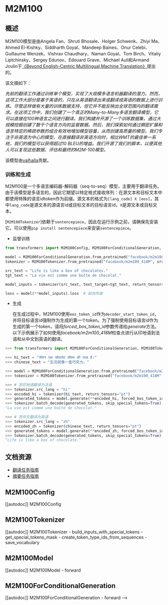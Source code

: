 <!--
版权所有2020年 The HuggingFace团队。版权所有。

根据Apache许可证第2版（“许可证”）授权；除非符合许可证规定，否则你不得使用此文件。你可以在以下网址获得许可证的副本：

http://www.apache.org/licenses/LICENSE-2.0

除非适用的法律要求或书面同意，根据许可证分发的软件是基于“原样”分布的，不附带任何保证或条件，无论是明示的还是暗示的。有关特定语言的具体条款，请参见许可证。

⚠️ 请注意，该文件采用的是Markdown格式，但包含了我们文档生成器（类似于MDX）的特定语法，可能在你的Markdown查看器中无法正确显示。

-->

# M2M100

## 概述

M2M100模型是由Angela Fan、Shruti Bhosale、Holger Schwenk、Zhiyi Ma、Ahmed El-Kishky、Siddharth Goyal、Mandeep Baines、Onur Celebi、Guillaume Wenzek、Vishrav Chaudhary、Naman Goyal、Tom Birch、Vitaliy Liptchinsky、Sergey Edunov、Edouard Grave、Michael Auli和Armand Joulin于[《Beyond English-Centric Multilingual Machine Translation》](https://arxiv.org/abs/2010.11125)提出的。

该文摘如下：

*先前的翻译工作通过训练单个模型，实现了大规模多语言机器翻译的潜力。然而，这项工作大部分是基于英语的，只在从英语翻译出来或翻译成英语的数据上进行训练。尽管这样做有大量的训练数据支持，但它并不能反映出全球范围内的翻译需求。在这项工作中，我们创建了一个真正的Many-to-Many多语言翻译模型，它可以直接在100种语言之间进行翻译。我们构建并开源了一个训练数据集，通过大规模挖掘创建了数千个语言方向的监督数据。然后，我们探索如何通过稠密扩展和语言特定的稀疏参数的组合有效地增加模型容量，从而创建高质量的模型。我们专注于非英语为中心的模型，在直接翻译非英语方向时，相比WMT的最佳单一系统，我们的模型可以获得超过10 BLEU的增益。我们开源了我们的脚本，以便其他人可以复现这些数据、评估和最终的M2M-100模型。*

该模型由[valhalla](https://huggingface.co/valhalla)贡献。

### 训练和生成

M2M100是一个多语言编码器-解码器（seq-to-seq）模型，主要用于翻译任务。由于该模型是多语言的，因此它期望以特定格式接收序列：在源文本和目标文本中都使用特殊的语言idtoken作为前缀。源文本的格式为`[lang_code] X [eos]`，其中`lang_code`是源文本的源语言id或目标文本的目标语言id，`X`是源文本或目标文本。

[`M2M100Tokenizer`]依赖于`sentencepiece`，因此在运行示例之前，请确保先安装它。可以使用`pip install sentencepiece`来安装`sentencepiece`。

- 监督训练

```python
from transformers import M2M100Config, M2M100ForConditionalGeneration, M2M100Tokenizer

model = M2M100ForConditionalGeneration.from_pretrained("facebook/m2m100_418M")
tokenizer = M2M100Tokenizer.from_pretrained("facebook/m2m100_418M", src_lang="en", tgt_lang="fr")

src_text = "Life is like a box of chocolates."
tgt_text = "La vie est comme une boîte de chocolat."

model_inputs = tokenizer(src_text, text_target=tgt_text, return_tensors="pt")

loss = model(**model_inputs).loss  # 前向传递
```

- 生成

  在生成过程中，M2M100使用`eos_token_id`作为`decoder_start_token_id`，并将目标语言id强制作为生成的第一个token。为了强制使用目标语言id作为生成的第一个token，请将*forced_bos_token_id*参数传递给*generate*方法。以下示例展示了如何使用*facebook/m2m100_418M*检查点进行从印地语到法语和从中文到英语的翻译。

```python
>>> from transformers import M2M100ForConditionalGeneration, M2M100Tokenizer

>>> hi_text = "जीवन एक चॉकलेट बॉक्स की तरह है।"
>>> chinese_text = "生活就像一盒巧克力。"

>>> model = M2M100ForConditionalGeneration.from_pretrained("facebook/m2m100_418M")
>>> tokenizer = M2M100Tokenizer.from_pretrained("facebook/m2m100_418M")

>>> # 将印地语翻译为法语
>>> tokenizer.src_lang = "hi"
>>> encoded_hi = tokenizer(hi_text, return_tensors="pt")
>>> generated_tokens = model.generate(**encoded_hi, forced_bos_token_id=tokenizer.get_lang_id("fr"))
>>> tokenizer.batch_decode(generated_tokens, skip_special_tokens=True)
"La vie est comme une boîte de chocolat."

>>> # 将中文翻译为英语
>>> tokenizer.src_lang = "zh"
>>> encoded_zh = tokenizer(chinese_text, return_tensors="pt")
>>> generated_tokens = model.generate(**encoded_zh, forced_bos_token_id=tokenizer.get_lang_id("en"))
>>> tokenizer.batch_decode(generated_tokens, skip_special_tokens=True)
"Life is like a box of chocolate."
```

## 文档资源

- [翻译任务指南](../tasks/translation)
- [摘要任务指南](../tasks/summarization)

## M2M100Config

[[autodoc]] M2M100Config

## M2M100Tokenizer

[[autodoc]] M2M100Tokenizer
    - build_inputs_with_special_tokens
    - get_special_tokens_mask
    - create_token_type_ids_from_sequences
    - save_vocabulary

## M2M100Model

[[autodoc]] M2M100Model
    - forward

## M2M100ForConditionalGeneration

[[autodoc]] M2M100ForConditionalGeneration
    - forward
  -->